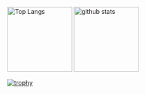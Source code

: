 <p align="left"> 
  <img alt="Top Langs" height="150px" src="https://github-readme-stats.vercel.app/api/top-langs/?username=yamato0211&layout=compact&show_icons=true&theme=dark&hide=html,ruby,css" />
  <img alt="github stats" height="150px" src="https://github-readme-stats.vercel.app/api?username=yamato0211&theme=dark&show_icons=ture" />
</p>

[![trophy](https://github-profile-trophy.vercel.app/?username=yamato0211&theme=onedark&column=7
)](https://github.com/ryo-ma/github-profile-trophy)
